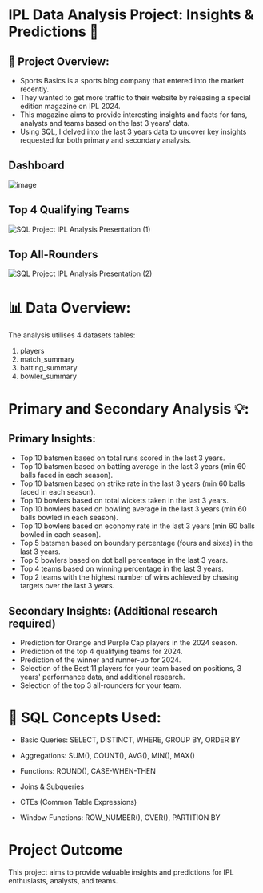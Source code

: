 # IPL Data Analysis Project: Insights & Predictions 🏏

## 🎯 Project Overview:
- Sports Basics is a sports blog company that entered into the market recently.
- They wanted to get more traffic to their website by releasing a special edition magazine on IPL 2024.
- This magazine aims to provide interesting insights and facts for fans, analysts and teams based on the last 3 years' data.
- Using SQL, I delved into the last 3 years data to uncover key insights requested for both primary and secondary analysis.

## Dashboard

![image](https://github.com/user-attachments/assets/fdf37c81-f43c-463b-9d07-ceaedb3ed0b2)

## Top 4 Qualifying Teams

![SQL Project IPL Analysis Presentation (1)](https://github.com/user-attachments/assets/627557a6-3ddc-4254-970d-b4af60428d37)

## Top All-Rounders 

![SQL Project IPL Analysis Presentation (2)](https://github.com/user-attachments/assets/9dabb889-1f49-4ca8-8fd8-3088aab47c42)

# 📊 Data Overview:

The analysis utilises 4 datasets tables:
1. players
2. match_summary 
3. batting_summary
4. bowler_summary

# Primary and Secondary Analysis 💡:

## Primary Insights:

- Top 10 batsmen based on total runs scored in the last 3 years.
- Top 10 batsmen based on batting average in the last 3 years (min 60 balls faced in each season).
- Top 10 batsmen based on strike rate in the last 3 years (min 60 balls faced in each season).
- Top 10 bowlers based on total wickets taken in the last 3 years.
- Top 10 bowlers based on bowling average in the last 3 years (min 60 balls bowled in each season).
- Top 10 bowlers based on economy rate in the last 3 years (min 60 balls bowled in each season).
- Top 5 batsmen based on boundary percentage (fours and sixes) in the last 3 years.
- Top 5 bowlers based on dot ball percentage in the last 3 years.
- Top 4 teams based on winning percentage in the last 3 years.
- Top 2 teams with the highest number of wins achieved by chasing targets over the last 3 years.

## Secondary Insights: (Additional research required)

- Prediction for Orange and Purple Cap players in the 2024 season.
- Prediction of the top 4 qualifying teams for 2024.
- Prediction of the winner and runner-up for 2024.
- Selection of the Best 11 players for your team based on positions, 3 years' performance data, and additional research.
- Selection of the top 3 all-rounders for your team.

# 🎯 SQL Concepts Used:

- Basic Queries: SELECT, DISTINCT, WHERE, GROUP BY, ORDER BY

- Aggregations: SUM(), COUNT(), AVG(), MIN(), MAX()

- Functions: ROUND(), CASE-WHEN-THEN

- Joins & Subqueries

- CTEs (Common Table Expressions)

- Window Functions: ROW_NUMBER(), OVER(), PARTITION BY

# Project Outcome

This project aims to provide valuable insights and predictions for IPL enthusiasts, analysts, and teams.

